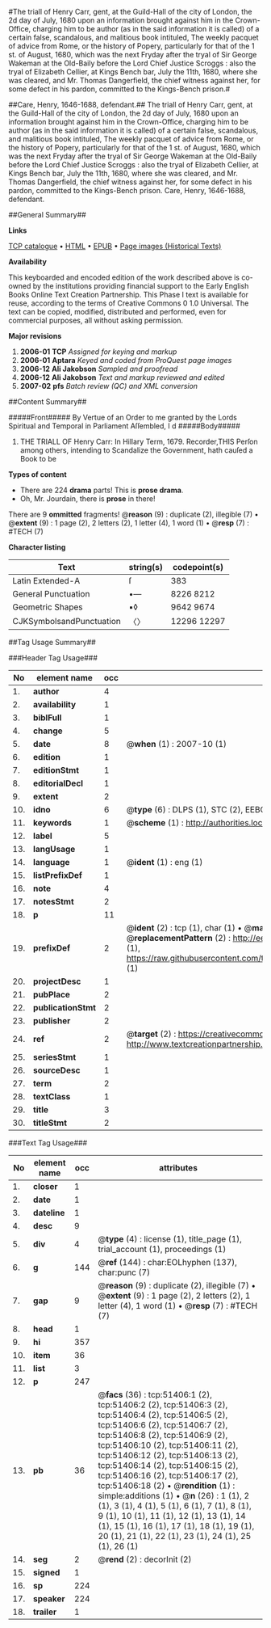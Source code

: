#The triall of Henry Carr, gent, at the Guild-Hall of the city of London, the 2d day of July, 1680 upon an information brought against him in the Crown-Office, charging him to be author (as in the said information it is called) of a certain false, scandalous, and malitious book intituled, The weekly pacquet of advice from Rome, or the history of Popery, particularly for that of the 1 st. of August, 1680, which was the next Fryday after the tryal of Sir George Wakeman at the Old-Baily before the Lord Chief Justice Scroggs : also the tryal of Elizabeth Cellier, at Kings Bench bar, July the 11th, 1680, where she was cleared, and Mr. Thomas Dangerfield, the chief witness against her, for some defect in his pardon, committed to the Kings-Bench prison.#

##Care, Henry, 1646-1688, defendant.##
The triall of Henry Carr, gent, at the Guild-Hall of the city of London, the 2d day of July, 1680 upon an information brought against him in the Crown-Office, charging him to be author (as in the said information it is called) of a certain false, scandalous, and malitious book intituled, The weekly pacquet of advice from Rome, or the history of Popery, particularly for that of the 1 st. of August, 1680, which was the next Fryday after the tryal of Sir George Wakeman at the Old-Baily before the Lord Chief Justice Scroggs : also the tryal of Elizabeth Cellier, at Kings Bench bar, July the 11th, 1680, where she was cleared, and Mr. Thomas Dangerfield, the chief witness against her, for some defect in his pardon, committed to the Kings-Bench prison.
Care, Henry, 1646-1688, defendant.

##General Summary##

**Links**

[TCP catalogue](http://www.ota.ox.ac.uk/tcp/)  • 
[HTML](http://tei.it.ox.ac.uk/tcp/Texts-HTML/free/A63/A63177.html)  • 
[EPUB](http://tei.it.ox.ac.uk/tcp/Texts-EPUB/free/A63/A63177.epub) • 
[Page images (Historical Texts)](https://data.historicaltexts.jisc.ac.uk/view?pubId=eebo-11950511e&pageId=eebo-11950511e-51406-1)

**Availability**

This keyboarded and encoded edition of the
	       work described above is co-owned by the institutions
	       providing financial support to the Early English Books
	       Online Text Creation Partnership. This Phase I text is
	       available for reuse, according to the terms of Creative
	       Commons 0 1.0 Universal. The text can be copied,
	       modified, distributed and performed, even for
	       commercial purposes, all without asking permission.

**Major revisions**

1. __2006-01__ __TCP__ *Assigned for keying and markup*
1. __2006-01__ __Aptara__ *Keyed and coded from ProQuest page images*
1. __2006-12__ __Ali Jakobson__ *Sampled and proofread*
1. __2006-12__ __Ali Jakobson__ *Text and markup reviewed and edited*
1. __2007-02__ __pfs__ *Batch review (QC) and XML conversion*

##Content Summary##

#####Front#####
By Vertue of an Order to me granted by the
Lords Spiritual and Temporal in Parliament
Aſſembled, I d
#####Body#####

1. THE
TRIALL
OF
Henry Carr:
In Hillary Term, 1679.
Recorder,THIS Perſon among others, intending
to Scandalize the Government,
hath cauſed a Book to be

**Types of content**

  * There are 224 **drama** parts! This is **prose drama**.
  * Oh, Mr. Jourdain, there is **prose** in there!

There are 9 **ommitted** fragments! 
 @__reason__ (9) : duplicate (2), illegible (7)  •  @__extent__ (9) : 1 page (2), 2 letters (2), 1 letter (4), 1 word (1)  •  @__resp__ (7) : #TECH (7)

**Character listing**


|Text|string(s)|codepoint(s)|
|---|---|---|
|Latin Extended-A|ſ|383|
|General Punctuation|•—|8226 8212|
|Geometric Shapes|▪◊|9642 9674|
|CJKSymbolsandPunctuation|〈〉|12296 12297|

##Tag Usage Summary##

###Header Tag Usage###

|No|element name|occ|attributes|
|---|---|---|---|
|1.|__author__|4||
|2.|__availability__|1||
|3.|__biblFull__|1||
|4.|__change__|5||
|5.|__date__|8| @__when__ (1) : 2007-10 (1)|
|6.|__edition__|1||
|7.|__editionStmt__|1||
|8.|__editorialDecl__|1||
|9.|__extent__|2||
|10.|__idno__|6| @__type__ (6) : DLPS (1), STC (2), EEBO-CITATION (1), OCLC (1), VID (1)|
|11.|__keywords__|1| @__scheme__ (1) : http://authorities.loc.gov/ (1)|
|12.|__label__|5||
|13.|__langUsage__|1||
|14.|__language__|1| @__ident__ (1) : eng (1)|
|15.|__listPrefixDef__|1||
|16.|__note__|4||
|17.|__notesStmt__|2||
|18.|__p__|11||
|19.|__prefixDef__|2| @__ident__ (2) : tcp (1), char (1)  •  @__matchPattern__ (2) : ([0-9\-]+):([0-9IVX]+) (1), (.+) (1)  •  @__replacementPattern__ (2) : http://eebo.chadwyck.com/downloadtiff?vid=$1&page=$2 (1), https://raw.githubusercontent.com/textcreationpartnership/Texts/master/tcpchars.xml#$1 (1)|
|20.|__projectDesc__|1||
|21.|__pubPlace__|2||
|22.|__publicationStmt__|2||
|23.|__publisher__|2||
|24.|__ref__|2| @__target__ (2) : https://creativecommons.org/publicdomain/zero/1.0/ (1), http://www.textcreationpartnership.org/docs/. (1)|
|25.|__seriesStmt__|1||
|26.|__sourceDesc__|1||
|27.|__term__|2||
|28.|__textClass__|1||
|29.|__title__|3||
|30.|__titleStmt__|2||


###Text Tag Usage###

|No|element name|occ|attributes|
|---|---|---|---|
|1.|__closer__|1||
|2.|__date__|1||
|3.|__dateline__|1||
|4.|__desc__|9||
|5.|__div__|4| @__type__ (4) : license (1), title_page (1), trial_account (1), proceedings (1)|
|6.|__g__|144| @__ref__ (144) : char:EOLhyphen (137), char:punc (7)|
|7.|__gap__|9| @__reason__ (9) : duplicate (2), illegible (7)  •  @__extent__ (9) : 1 page (2), 2 letters (2), 1 letter (4), 1 word (1)  •  @__resp__ (7) : #TECH (7)|
|8.|__head__|1||
|9.|__hi__|357||
|10.|__item__|36||
|11.|__list__|3||
|12.|__p__|247||
|13.|__pb__|36| @__facs__ (36) : tcp:51406:1 (2), tcp:51406:2 (2), tcp:51406:3 (2), tcp:51406:4 (2), tcp:51406:5 (2), tcp:51406:6 (2), tcp:51406:7 (2), tcp:51406:8 (2), tcp:51406:9 (2), tcp:51406:10 (2), tcp:51406:11 (2), tcp:51406:12 (2), tcp:51406:13 (2), tcp:51406:14 (2), tcp:51406:15 (2), tcp:51406:16 (2), tcp:51406:17 (2), tcp:51406:18 (2)  •  @__rendition__ (1) : simple:additions (1)  •  @__n__ (26) : 1 (1), 2 (1), 3 (1), 4 (1), 5 (1), 6 (1), 7 (1), 8 (1), 9 (1), 10 (1), 11 (1), 12 (1), 13 (1), 14 (1), 15 (1), 16 (1), 17 (1), 18 (1), 19 (1), 20 (1), 21 (1), 22 (1), 23 (1), 24 (1), 25 (1), 26 (1)|
|14.|__seg__|2| @__rend__ (2) : decorInit (2)|
|15.|__signed__|1||
|16.|__sp__|224||
|17.|__speaker__|224||
|18.|__trailer__|1||
